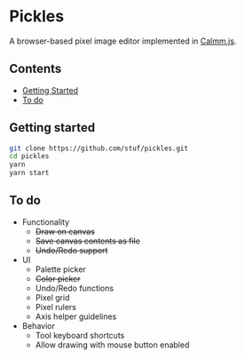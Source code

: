 
# Pickles

A browser-based pixel image editor implemented in [Calmm.js][calmm-js].

## Contents

  - [Getting Started](#getting-started)
  - [To do](#to-do)

## Getting started

```sh
git clone https://github.com/stuf/pickles.git
cd pickles
yarn
yarn start
```

## To do

  - Functionality
    - ~~Draw on canvas~~
    - ~~Save canvas contents as file~~
    - ~~Undo/Redo support~~
  - UI
    - Palette picker
    - ~~Color picker~~
    - Undo/Redo functions
    - Pixel grid
    - Pixel rulers
    - Axis helper guidelines
  - Behavior
    - Tool keyboard shortcuts
    - Allow drawing with mouse button enabled

[calmm-js]: https://github.com/calmm-js
